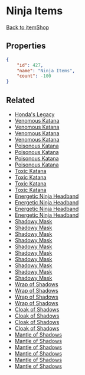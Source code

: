 # Ninja Items

<no description available>

[Back to itemShop](../item-shops.md)

## Properties

```json
{
    "id": 427,
    "name": "Ninja Items",
    "count": -100
}
```

## Related

- [Honda's Legacy](../items/13427-honda-s-legacy.md)
- [Venomous Katana](../items/13428-venomous-katana.md)
- [Venomous Katana](../items/13429-venomous-katana.md)
- [Venomous Katana](../items/13430-venomous-katana.md)
- [Venomous Katana](../items/13431-venomous-katana.md)
- [Poisonous Katana](../items/13432-poisonous-katana.md)
- [Poisonous Katana](../items/13433-poisonous-katana.md)
- [Poisonous Katana](../items/13434-poisonous-katana.md)
- [Poisonous Katana](../items/13435-poisonous-katana.md)
- [Toxic Katana](../items/13436-toxic-katana.md)
- [Toxic Katana](../items/13437-toxic-katana.md)
- [Toxic Katana](../items/13438-toxic-katana.md)
- [Toxic Katana](../items/13439-toxic-katana.md)
- [Energetic Ninja Headband ](../items/13440-energetic-ninja-headband.md)
- [Energetic Ninja Headband ](../items/13441-energetic-ninja-headband.md)
- [Energetic Ninja Headband ](../items/13442-energetic-ninja-headband.md)
- [Energetic Ninja Headband ](../items/13443-energetic-ninja-headband.md)
- [Shadowy Mask](../items/13444-shadowy-mask.md)
- [Shadowy Mask](../items/13445-shadowy-mask.md)
- [Shadowy Mask](../items/13446-shadowy-mask.md)
- [Shadowy Mask](../items/13447-shadowy-mask.md)
- [Shadowy Mask](../items/13448-shadowy-mask.md)
- [Shadowy Mask](../items/13449-shadowy-mask.md)
- [Shadowy Mask](../items/13450-shadowy-mask.md)
- [Shadowy Mask](../items/13451-shadowy-mask.md)
- [Shadowy Mask](../items/13452-shadowy-mask.md)
- [Shadowy Mask](../items/13453-shadowy-mask.md)
- [Wrap of Shadows](../items/13454-wrap-of-shadows.md)
- [Wrap of Shadows](../items/13455-wrap-of-shadows.md)
- [Wrap of Shadows](../items/13456-wrap-of-shadows.md)
- [Wrap of Shadows](../items/13457-wrap-of-shadows.md)
- [Cloak of Shadows](../items/13458-cloak-of-shadows.md)
- [Cloak of Shadows](../items/13459-cloak-of-shadows.md)
- [Cloak of Shadows](../items/13460-cloak-of-shadows.md)
- [Cloak of Shadows](../items/13461-cloak-of-shadows.md)
- [Mantle of Shadows](../items/13462-mantle-of-shadows.md)
- [Mantle of Shadows](../items/13463-mantle-of-shadows.md)
- [Mantle of Shadows](../items/13464-mantle-of-shadows.md)
- [Mantle of Shadows](../items/13465-mantle-of-shadows.md)
- [Mantle of Shadows](../items/13466-mantle-of-shadows.md)
- [Mantle of Shadows](../items/13467-mantle-of-shadows.md)

